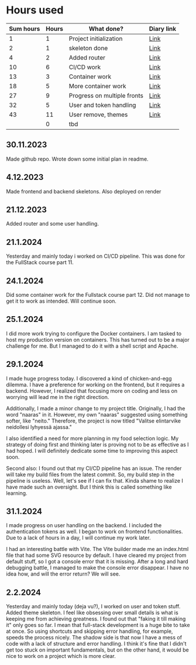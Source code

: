 # Hours used

| Sum hours | Hours| What done? | Diary link |
| -------- | -------- | ------- | --------- |
| 1 | 1 | Project initialization | [Link](#30.11.2023) |
| 2 | 1 | skeleton done | [Link](#4.12.2023) |
| 4 | 2 | Added router | [Link](#21.12.2023) |
| 10 | 6 | CI/CD work | [Link](#21.1.2024) |
| 13 | 3 | Container work | [Link](#24.1.2024) |
| 18 | 5 | More container work | [Link](#25.1.2024) |
| 27 | 9 | Progress on multiple fronts | [Link](#29.1.2024) |
| 32 | 5 | User and token handling | [Link](#31.1.2024) |
| 43 | 11 | User remove, themes | [Link](#2.2.2024) |
| | 0 | tbd | |

## 30.11.2023
Made github repo. Wrote down some initial plan in readme.

## 4.12.2023
Made frontend and backend skeletons. Also deployed on render

## 21.12.2023
Added router and some user handling. 

## 21.1.2024
Yesterday and mainly today i worked on CI/CD pipeline. This was done for the FullStack course part 11.

## 24.1.2024
Did some container work for the Fullstack course part 12. Did not manage to get it to work as intended. Will continue soon.

## 25.1.2024
I did more work trying to configure the Docker containers. I am tasked to host my production version on containers. This has turned out to be a major challenge for me. But I managed to do it with a shell script and Apache.

## 29.1.2024
I made huge progress today. I discovered a kind of chicken-and-egg dilemma. I have a preference for working on the frontend, but it requires a backend. However, I realized that focusing more on coding and less on worrying will lead me in the right direction.

Additionally, I made a minor change to my project title. Originally, I had the word "naaras" in it. However, my own "naaras" suggested using something softer, like "neito." Therefore, the project is now titled "Valitse elintarvike neidollesi lyhyessä ajassa."

I also identified a need for more planning in my food selection logic. My strategy of doing first and thinking later is proving not to be as effective as I had hoped. I will definitely dedicate some time to improving this aspect soon.

Second also: I found out that my CI/CD pipeline has an issue. The render will take my build files from the latest commit. So, my build step in the pipeline is useless. Well, let's see if I can fix that. Kinda shame to realize I have made such an oversight. But I think this is called something like learning.

## 31.1.2024
I made progress on user handling on the backend. I included the authentication tokens as well. I began to work on frontend functionalities. Due to a lack of hours in a day, I will continue my work later.

I had an interesting battle with Vite. The Vite builder made me an index.html file that had some SVG resource by default. I have cleared my project from default stuff, so I got a console error that it is missing. After a long and hard debugging battle, I managed to make the console error disappear. I have no idea how, and will the error return? We will see.

## 2.2.2024
Yesterday and mainly today (deja vu?), I worked on user and token stuff. Added theme skeleton. I feel like obsessing over small details is what is keeping me from achieving greatness. I found out that "faking it till making it" only goes so far. I mean that full-stack development is a huge bite to take at once. So using shortcuts and skipping error handling, for example, speeds the process nicely. The shadow side is that now I have a mess of code with a lack of structure and error handling. I think it's fine that I didn't get too stuck on important fundamentals, but on the other hand, it would be nice to work on a project which is more clear.